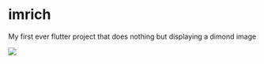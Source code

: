 # imrich
My first ever flutter project that does nothing but displaying a dimond image

![](https://firebasestorage.googleapis.com/v0/b/pager-3c967.appspot.com/o/githubProjects%2FIm_Rich.png?alt=media&token=0db0a93a-2f4e-4c33-b86f-fe278e444812)


